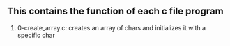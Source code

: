 ## This contains the function of each c file program

1) 0-create_array.c: creates an array of chars and initializes it with a specific char

